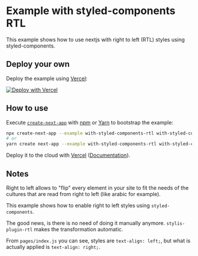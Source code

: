 # Example with styled-components RTL

This example shows how to use nextjs with right to left (RTL) styles using styled-components.

## Deploy your own

Deploy the example using [Vercel](https://vercel.com):

[![Deploy with Vercel](https://vercel.com/button)](https://vercel.com/import/project?template=https://github.com/vercel/next.js/tree/canary/examples/with-styled-components-rtl)

## How to use

Execute [`create-next-app`](https://github.com/vercel/next.js/tree/canary/packages/create-next-app) with [npm](https://docs.npmjs.com/cli/init) or [Yarn](https://yarnpkg.com/lang/en/docs/cli/create/) to bootstrap the example:

```bash
npx create-next-app --example with-styled-components-rtl with-styled-components-rtl-app
# or
yarn create next-app --example with-styled-components-rtl with-styled-components-rtl-app
```

Deploy it to the cloud with [Vercel](https://vercel.com/import?filter=next.js&utm_source=github&utm_medium=readme&utm_campaign=next-example) ([Documentation](https://nextjs.org/docs/deployment)).

## Notes

Right to left allows to "flip" every element in your site to fit the needs of the cultures that are read from right to left (like arabic for example).

This example shows how to enable right to left styles using `styled-components`.

The good news, is there is no need of doing it manually anymore. `stylis-plugin-rtl` makes the transformation automatic.

From `pages/index.js` you can see, styles are `text-align: left;`, but what is actually applied is `text-align: right;`.
